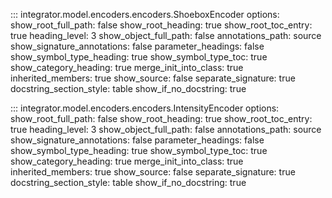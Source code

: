 ::: integrator.model.encoders.encoders.ShoeboxEncoder
    options: 
      show_root_full_path: false
      show_root_heading: true
      show_root_toc_entry: true
      heading_level: 3
      show_object_full_path: false
      annotations_path: source
      show_signature_annotations: false
      parameter_headings: false
      show_symbol_type_heading: true
      show_symbol_type_toc: true
      show_category_heading: true
      merge_init_into_class: true
      inherited_members: true
      show_source: false
      separate_signature: true
      docstring_section_style: table
      show_if_no_docstring: true

::: integrator.model.encoders.encoders.IntensityEncoder
    options: 
      show_root_full_path: false
      show_root_heading: true
      show_root_toc_entry: true
      heading_level: 3
      show_object_full_path: false
      annotations_path: source
      show_signature_annotations: false
      parameter_headings: false
      show_symbol_type_heading: true
      show_symbol_type_toc: true
      show_category_heading: true
      merge_init_into_class: true
      inherited_members: true
      show_source: false
      separate_signature: true
      docstring_section_style: table
      show_if_no_docstring: true

